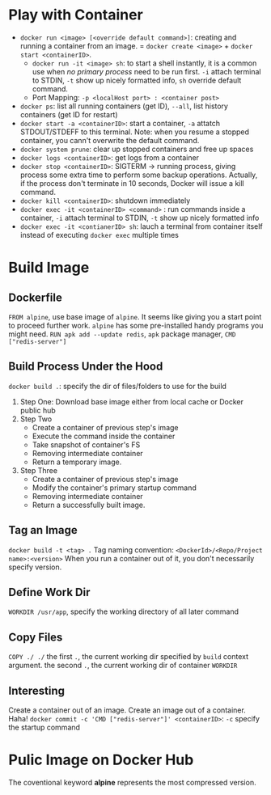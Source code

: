 # Play with Container
- `docker run <image> [<override default command>]`: creating and running a container from an image. = `docker create <image>` + `docker start <containerID>`. 
    - `docker run -it <image> sh`: to start a shell instantly, it is a common use when *no primary process* need to be run first. `-i` attach terminal to STDIN, `-t` show up nicely formatted info, `sh` override default command.
    - Port Mapping: `-p <localHost port> : <container post>`
- `docker ps`: list all running containers (get ID), `--all`, list history containers (get ID for restart)
- `docker start -a <containerID>`: start a container, `-a` attatch STDOUT/STDEFF to this terminal. Note: when you resume a stopped container, you cann't overwrite the default command.
- `docker system prune`: clear up stopped containers and free up spaces
- `docker logs <containerID>`: get logs from a container
- `docker stop <containerID>`: SIGTERM -> running process, giving process some extra time to perform some backup operations. Actually, if the process don't terminate in 10 seconds, Docker will issue a kill command.
- `docker kill <containerID>`: shutdown immediately
- `docker exec -it <containerID> <command>` : run commands inside a container, `-i` attach terminal to STDIN, `-t` show up nicely formatted info
- `docker exec -it <contianerID> sh`: lauch a terminal from container itself instead of executing `docker exec` multiple times

# Build Image
## Dockerfile
`FROM alpine`, use base image of `alpine`. It seems like giving you a start point to proceed further work. `alpine` has some pre-installed handy programs you might need.
`RUN apk add --update redis`, `apk` package manager, 
`CMD ["redis-server"]`

## Build Process Under the Hood
`docker build .`: specify the dir of files/folders to use for the build
1. Step One: Download base image either from local cache or Docker public hub
1. Step Two
    - Create a container of previous step's image
    - Execute the command inside the container
    - Take snapshot of container's FS
    - Removing intermediate container
    - Return a temporary image.
1. Step Three
    - Create a container of previous step's image
    - Modify the container's primary startup command
    - Removing intermediate container
    - Return a successfully built image.

## Tag an Image
`docker build -t <tag> .`
Tag naming convention: `<DockerId>/<Repo/Project name>:<version>` When you run a container out of it, you don't necessarily specify version.

## Define Work Dir
`WORKDIR /usr/app`, specify the working directory of all later command

## Copy Files
`COPY ./ ./` the first `.`, the current working dir specified by `build` context argument. the second `.`, the current working dir of container `WORKDIR`

## Interesting
Create a container out of an image. Create an image out of a container. Haha!
`docker commit -c 'CMD ["redis-server"]' <containerID>`: `-c` specify the startup command

# Pulic Image on Docker Hub
The coventional keyword **alpine** represents the most compressed version.